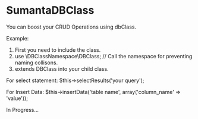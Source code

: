 # SumantaDBClass
You can boost your CRUD Operations using dbClass.

Example: 

1. First you need to include the class.
2. use \DBClassNamespace\DBClass; // Call the namespace for preventing naming collisons.
3. extends DBClass into your child class.

 For select statement: 
 $this->selectResults('your query');
 
 For Insert Data: 
 $this->insertData('table name', array('column_name' => 'value'));

In Progress...
